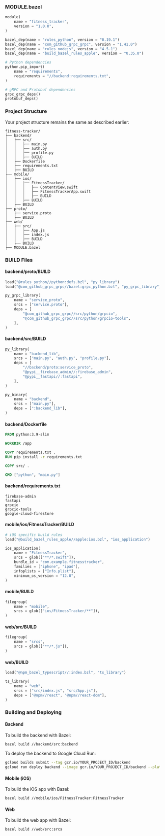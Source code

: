 ### MODULE.bazel

```python
module(
    name = "fitness_tracker",
    version = "1.0.0",
)

bazel_dep(name = "rules_python", version = "0.19.1")
bazel_dep(name = "com_github_grpc_grpc", version = "1.41.0")
bazel_dep(name = "rules_nodejs", version = "4.5.1")
bazel_dep(name = "build_bazel_rules_apple", version = "0.35.0")

# Python dependencies
python.pip_import(
    name = "requirements",
    requirements = "//backend:requirements.txt",
)

# gRPC and Protobuf dependencies
grpc_grpc_deps()
protobuf_deps()
```

### Project Structure

Your project structure remains the same as described earlier:

```
fitness-tracker/
├── backend/
│   ├── src/
│   │   ├── main.py
│   │   ├── auth.py
│   │   ├── profile.py
│   │   ├── BUILD
│   ├── Dockerfile
│   ├── requirements.txt
│   ├── BUILD
├── mobile/
│   ├── ios/
│   │   ├── FitnessTracker/
│   │   │   ├── ContentView.swift
│   │   │   ├── FitnessTrackerApp.swift
│   │   │   ├── BUILD
│   │   ├── BUILD
│   ├── BUILD
├── proto/
│   ├── service.proto
│   ├── BUILD
├── web/
│   ├── src/
│   │   ├── App.js
│   │   ├── index.js
│   │   ├── BUILD
│   ├── BUILD
├── MODULE.bazel
```

### BUILD Files

#### backend/proto/BUILD

```python
load("@rules_python//python:defs.bzl", "py_library")
load("@com_github_grpc_grpc//bazel:grpc_python.bzl", "py_grpc_library")

py_grpc_library(
    name = "service_proto",
    srcs = ["service.proto"],
    deps = [
        "@com_github_grpc_grpc//src/python/grpcio",
        "@com_github_grpc_grpc//src/python/grpcio-tools",
    ],
)
```

#### backend/src/BUILD

```python
py_library(
    name = "backend_lib",
    srcs = ["main.py", "auth.py", "profile.py"],
    deps = [
        "//backend/proto:service_proto",
        "@pypi__firebase_admin//:firebase_admin",
        "@pypi__fastapi//:fastapi",
    ],
)

py_binary(
    name = "backend",
    srcs = ["main.py"],
    deps = [":backend_lib"],
)
```

#### backend/Dockerfile

```dockerfile
FROM python:3.9-slim

WORKDIR /app

COPY requirements.txt .
RUN pip install -r requirements.txt

COPY src/ .

CMD ["python", "main.py"]
```

#### backend/requirements.txt

```
firebase-admin
fastapi
grpcio
grpcio-tools
google-cloud-firestore
```

#### mobile/ios/FitnessTracker/BUILD

```python
# iOS specific build rules
load("@build_bazel_rules_apple//apple:ios.bzl", "ios_application")

ios_application(
    name = "FitnessTracker",
    srcs = glob(["**/*.swift"]),
    bundle_id = "com.example.fitnesstracker",
    families = ["iphone", "ipad"],
    infoplists = ["Info.plist"],
    minimum_os_version = "12.0",
)
```

#### mobile/BUILD

```python
filegroup(
    name = "mobile",
    srcs = glob(["ios/FitnessTracker/**"]),
)
```

#### web/src/BUILD

```python
filegroup(
    name = "srcs",
    srcs = glob(["**/*.js"]),
)
```

#### web/BUILD

```python
load("@npm_bazel_typescript//:index.bzl", "ts_library")

ts_library(
    name = "web",
    srcs = ["src/index.js", "src/App.js"],
    deps = ["@npm//react", "@npm//react-dom"],
)
```

### Building and Deploying

#### Backend

To build the backend with Bazel:

```bash
bazel build //backend/src:backend
```

To deploy the backend to Google Cloud Run:

```bash
gcloud builds submit --tag gcr.io/YOUR_PROJECT_ID/backend
gcloud run deploy backend --image gcr.io/YOUR_PROJECT_ID/backend --platform managed
```

#### Mobile (iOS)

To build the iOS app with Bazel:

```bash
bazel build //mobile/ios/FitnessTracker:FitnessTracker
```

#### Web

To build the web app with Bazel:

```bash
bazel build //web/src:srcs
```
